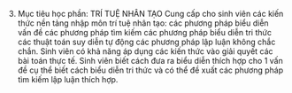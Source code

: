 3. Mục tiêu học phần: TRÍ TUỆ NHÂN TẠO
Cung cấp cho sinh viên các kiến thức nền tảng nhập môn trí tuệ nhân tạo:
các phương pháp biểu diễn vấn đề các phương pháp tìm kiếm các phương
pháp biểu diễn tri thức các thuật toán suy diễn tự động các phương
pháp lập luận không chắc chắn.
Sinh viên có khả năng áp dụng các kiến thức vào giải quyết các bài toán
thực tế. Sinh viên biết cách đưa ra biểu diễn thích hợp cho 1 vấn đề cụ
thể biết cách biểu diễn tri thức và có thể đề xuất các phương pháp tìm
kiếm lập luận thích hợp.
